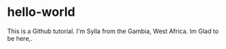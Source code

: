 # hello-world
This is a Github tutorial.
I'm Sylla from the Gambia, West Africa.
Im Glad to be here,.
